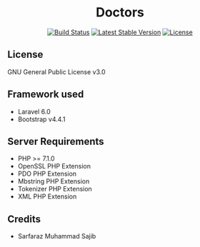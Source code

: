 



<center>
    <h1>Doctors</h1>
    <p align="center">

<a href="https://travis-ci.org/laravel/framework"><img src="https://travis-ci.org/laravel/framework.svg" alt="Build Status"></a>
<a href="https://packagist.org/packages/laravel/framework"><img src="https://poser.pugx.org/laravel/framework/v/stable.svg" alt="Latest Stable Version"></a>
<a href="https://packagist.org/packages/laravel/framework"><img src="https://poser.pugx.org/laravel/framework/license.svg" alt="License"></a>
    </p>
</center>


## License

GNU General Public License v3.0

## Framework used

* Laravel 6.0     
* Bootstrap v4.4.1

## Server Requirements

* PHP >= 7.1.0
* OpenSSL PHP Extension
* PDO PHP Extension       
* Mbstring PHP Extension
* Tokenizer PHP Extension
* XML PHP Extension    
    
## Credits

* Sarfaraz Muhammad Sajib
